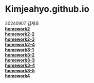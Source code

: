 # Kimjeahyo.github.io

20240907 김재효 <br/>
              [**homework2**](https://Kimjeahyo.github.io/homework2.html) <br/>
              [**homework2-2**](https://Kimjeahyo.github.io/homework2-2.html)<br/>
              [**homework2-3**](https://Kimjeahyo.github.io/homework2-3.html)<br/>
              [**homework2-4**](https://Kimjeahyo.github.io/homework2-4.html)<br/>
              [**homework3-1**](https://Kimjeahyo.github.io/homework3-1.jpg)<br/>
              [**homework3-2**](https://Kimjeahyo.github.io/homework3-2.jpg)<br/>
              [**homework3-3**](https://Kimjeahyo.github.io/homework3-3.jpg)<br/>
              [**homework3-4**](https://Kimjeahyo.github.io/homework3-4.jpg)<br/>
              [**homework3-5**](https://Kimjeahyo.github.io/homework3-5.jpg)<br/>
              [**homework4**](https://Kimjeahyo.github.io/homework4)<br/>
              
